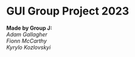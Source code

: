 # GUI Group Project 2023

<b>Made by Group J:</b><br>
    <i>Adam Gallagher</i><br>
    <i>Fionn McCarthy</i><br>
    <i>Kyrylo Kozlovskyi</i><br>